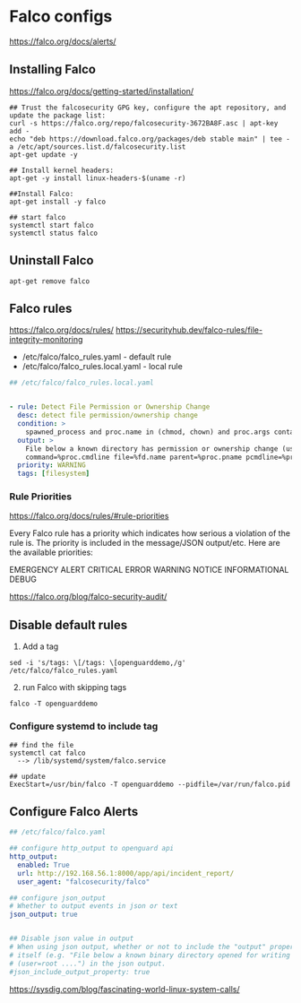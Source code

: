 # Falco configs

https://falco.org/docs/alerts/

## Installing Falco
https://falco.org/docs/getting-started/installation/

```shell
## Trust the falcosecurity GPG key, configure the apt repository, and update the package list:
curl -s https://falco.org/repo/falcosecurity-3672BA8F.asc | apt-key add -
echo "deb https://download.falco.org/packages/deb stable main" | tee -a /etc/apt/sources.list.d/falcosecurity.list
apt-get update -y

## Install kernel headers:
apt-get -y install linux-headers-$(uname -r)

##Install Falco:
apt-get install -y falco

## start falco
systemctl start falco
systemctl status falco
```

## Uninstall Falco

```shell
apt-get remove falco
```


## Falco rules

https://falco.org/docs/rules/
https://securityhub.dev/falco-rules/file-integrity-monitoring


- /etc/falco/falco_rules.yaml - default rule
- /etc/falco/falco_rules.local.yaml - local rule

```yaml
## /etc/falco/falco_rules.local.yaml


- rule: Detect File Permission or Ownership Change
  desc: detect file permission/ownership change
  condition: >
    spawned_process and proc.name in (chmod, chown) and proc.args contains "/tmp/"
  output: >
    File below a known directory has permission or ownership change (user=%user.name
    command=%proc.cmdline file=%fd.name parent=%proc.pname pcmdline=%proc.pcmdline gparent=%proc.aname[2])
  priority: WARNING
  tags: [filesystem]
```

### Rule Priorities

https://falco.org/docs/rules/#rule-priorities

Every Falco rule has a priority which indicates how serious a violation of the rule is. The priority is included in the message/JSON output/etc. Here are the available priorities:

EMERGENCY
ALERT
CRITICAL
ERROR
WARNING
NOTICE
INFORMATIONAL
DEBUG

https://falco.org/blog/falco-security-audit/

## Disable default rules

1. Add a tag 

`sed -i 's/tags: \[/tags: \[openguarddemo,/g' /etc/falco/falco_rules.yaml`

2. run Falco with skipping tags

`falco -T openguarddemo`

### Configure systemd to include tag

```shell
## find the file
systemctl cat falco
  --> /lib/systemd/system/falco.service

## update 
ExecStart=/usr/bin/falco -T openguarddemo --pidfile=/var/run/falco.pid
```
## Configure Falco Alerts

```yaml
## /etc/falco/falco.yaml

## configure http_output to openguard api
http_output:
  enabled: True
  url: http://192.168.56.1:8000/app/api/incident_report/
  user_agent: "falcosecurity/falco"

## configure json_output
# Whether to output events in json or text
json_output: true


## Disable json value in output
# When using json output, whether or not to include the "output" property
# itself (e.g. "File below a known binary directory opened for writing
# (user=root ....") in the json output.
#json_include_output_property: true
```
 


 https://sysdig.com/blog/fascinating-world-linux-system-calls/